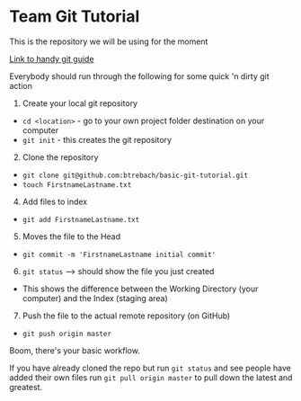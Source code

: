 Team Git Tutorial
=======
This is the repository we will be using for the moment

[Link to handy git guide](http://rogerdudler.github.io/git-guide/)

Everybody should run through the following for some quick 'n dirty git action

1. Create your local git repository
  - `cd <location>` - go to your own project folder destination on your computer
  - `git init` - this creates the git repository
2. Clone the repository
  - `git clone git@github.com:btrebach/basic-git-tutorial.git`
  - `touch FirstnameLastname.txt`
4. Add files to index
  - `git add FirstnameLastname.txt`
5. Moves the file to the Head
  - `git commit -m 'FirstnameLastname initial commit'`
6. `git status` --> should show the file you just created
  - This shows the difference between the Working Directory (your computer) and the Index (staging area)
7. Push the file to the actual remote repository (on GitHub)
  - `git push origin master`

Boom, there's your basic workflow.

If you have already cloned the repo but run `git status` and see people have added their own files run `git pull origin master` to pull down the latest and greatest.

